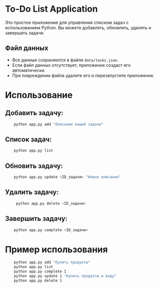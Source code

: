 # To-Do List Application

Это простое приложение для управления списком задач с использованием Python. Вы можете добавлять, обновлять, удалять и завершать задачи.

## Файл данных
- Все данные сохраняются в файле `data/tasks.json`.
- Если файл данных отсутствует, приложение создаст его автоматически.
- При повреждении файла удалите его и перезапустите приложение.

# Использование 

## Добавить задачу:
```bash
    python app.py add "Описание вашей задачи"
```
## Список задач:
```bash
    python app.py list
```

## Обновить задачу:
```bash
    python app.py update <ID_задачи> "Новое описание"
```

## Удалить задачу:
```bash
     python app.py delete <ID_задачи>
```
## Завершить задачу:
```bash
    python app.py complete <ID_задачи> 
```

# Пример использования
```bash
    python app.py add "Купить продукты"
    python app.py list
    python app.py complete 1
    python app.py update 1 "Купить продукты и воду"
    python app.py delete 1
```
